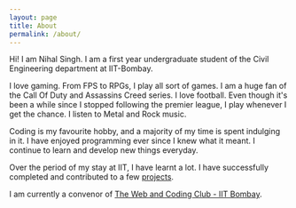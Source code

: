 ```yaml
---
layout: page
title: About
permalink: /about/
---
```


Hi! I am Nihal Singh. I am a first year undergraduate student of the Civil Engineering department at IIT-Bombay.

I love gaming. From FPS to RPGs, I play all sort of games. I am a huge fan of the Call Of Duty and Assassins Creed series. I love football. Even though it's been a while since I stopped following the premier league, I play whenever I get the chance. I listen to Metal and Rock music.

Coding is my favourite hobby, and a majority of my time is spent indulging in it. I have enjoyed programming ever since I knew what it meant. I continue to learn and develop new things everyday.

Over the period of my stay at IIT, I have learnt a lot. I have successfully completed and contributed to a few [projects][projects].

I am currently a convenor of [The Web and Coding Club - IIT Bombay][WnCC]. 

[projects]:     /projects
[WnCC]:   		https://www.facebook.com/wncc.iitb/